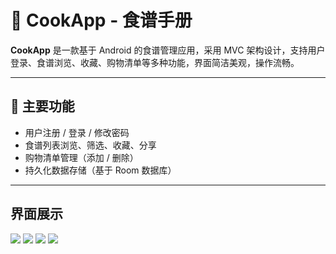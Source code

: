 # 🍳 CookApp - 食谱手册

**CookApp** 是一款基于 Android 的食谱管理应用，采用 MVC 架构设计，支持用户登录、食谱浏览、收藏、购物清单等多种功能，界面简洁美观，操作流畅。

---

## 📱 主要功能

- 用户注册 / 登录 / 修改密码
- 食谱列表浏览、筛选、收藏、分享
- 购物清单管理（添加 / 删除）
- 持久化数据存储（基于 Room 数据库）

---
## 界面展示

![](img/img1.png)
![](img/img2.png)
![](img/img3.png)
![](img/img4.png)